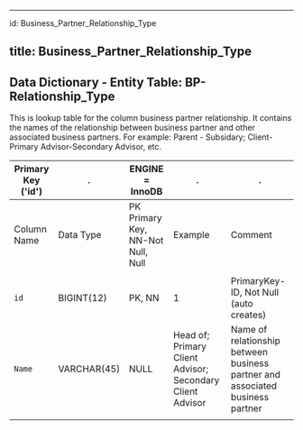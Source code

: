 
---
id: Business_Partner_Relationship_Type

title: Business_Partner_Relationship_Type
---

## Data Dictionary - Entity Table: BP-Relationship_Type

This is lookup table for the column business partner relationship. 
It contains the names of the relationship between business partner and other associated business partners. 
For example: Parent - Subsidary; Client-Primary Advisor-Secondary Advisor, etc.

| Primary Key ('id')|.|ENGINE = InnoDB|.|.|
|---|---|---|---|---|
| Column Name| Data Type|PK Primary Key, NN-Not Null, Null|Example|Comment|
||
|`id`| BIGINT(12)|PK, NN|1|PrimaryKey-ID, Not Null (auto creates)|
|`Name`|VARCHAR(45)|NULL|Head of; Primary Client Advisor; Secondary Client Advisor|Name of relationship between business partner and associated business partner|
||